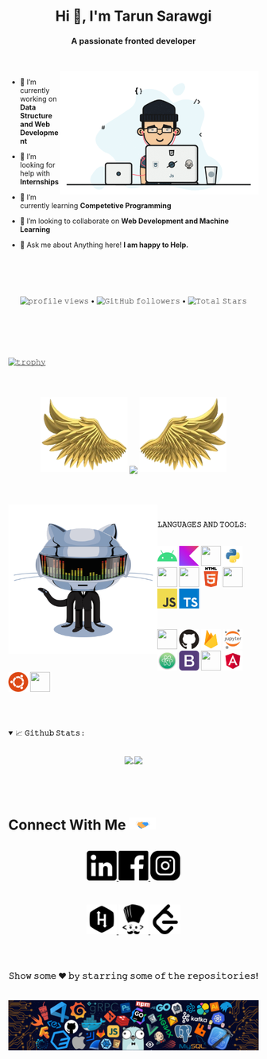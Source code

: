 
<h1 align="center">Hi 👋, I'm Tarun Sarawgi</h1>
<h3 align="center">A passionate fronted developer</h3>





<br/>
<br/>
<a target="_blank">
  <img align="right" height="250" width="400" alt="GIF" src="https://github.com/tarunsarawgi/tarunsarawgi/blob/main/GIF/image.gif">
</a>

- 🔭 I’m currently working on **Data Structure and Web Development**

- 🤝 I’m looking for help with **Internships**

- 🌱 I’m currently learning **Competetive Programming**

- 👯 I’m looking to collaborate on **Web Development and Machine Learning**

- 💬 Ask me about Anything here! **I am happy to Help.**

<br/>
<br/>
<br/>
<br/>


<p align="center">
  <img src="https://gpvc.arturio.dev/tarunsarawgi" alt="𝚙𝚛𝚘𝚏𝚒𝚕𝚎 𝚟𝚒𝚎𝚠𝚜"> •  
<!--   <img alt = "profile views" src="https://komarev.com/ghpvc/?username=tarunsarawgi&style=flat&color=brightgreen"> •    -->
  <img alt="𝙶𝚒𝚝𝙷𝚞𝚋 𝚏𝚘𝚕𝚕𝚘𝚠𝚎𝚛𝚜" src="https://img.shields.io/github/followers/tarunsarawgi?label=Followers&style=social"> •   
  <img src="https://img.shields.io/github/stars/tarunsarawgi?label=Stars" alt="𝚃𝚘𝚝𝚊𝚕 𝚂𝚝𝚊𝚛𝚜">
</p>

<br/>
<br/>
<br/>

#

[![𝚝𝚛𝚘𝚙𝚑𝚢](https://github-profile-trophy.vercel.app/?username=tarunsarawgi&column=8&margin-w=15&margin-h=15&no-bg=true&no-frame=true&theme=juicyfresh)](https://github.com/tarunsarawgi)


<br/>
<br/>

<p align="center">
  <a>
    <img height="150" width="175" src="https://github.com/tarunsarawgi/tarunsarawgi/blob/main/PNG/left.png">
    <img align="center" src="https://github-readme-streak-stats.herokuapp.com/?user=tarunsarawgi&theme=dark&hide_border=true"/>
    <img height="150" width="175" src="https://github.com/tarunsarawgi/tarunsarawgi/blob/main/PNG/right.png">
  </a>
</p>
<br/>
<br/>

<a target="_blank"><img align="left" height="300" width="300" alt="𝙶𝙸𝙵" src="https://github.com/tarunsarawgi/tarunsarawgi/blob/main/GIF/github.gif"></a>
<br/>

**𝙻𝙰𝙽𝙶𝚄𝙰𝙶𝙴𝚂 𝙰𝙽𝙳 𝚃𝙾𝙾𝙻𝚂:**  
<br/>
<br/>
<code><img height="40" width="40" src="https://raw.githubusercontent.com/github/explore/80688e429a7d4ef2fca1e82350fe8e3517d3494d/topics/android/android.png"></code>
<code><img height="40" width="40" src="https://raw.githubusercontent.com/github/explore/80688e429a7d4ef2fca1e82350fe8e3517d3494d/topics/kotlin/kotlin.png"></code>
<code><img height="40" width="40" src="https://images.vexels.com/media/users/3/166401/isolated/preview/b82aa7ac3f736dd78570dd3fa3fa9e24-java-programming-language-icon-by-vexels.png"></code>
<code><img height="40" width="40" src="https://raw.githubusercontent.com/github/explore/80688e429a7d4ef2fca1e82350fe8e3517d3494d/topics/python/python.png"></code>
<code><img height="40" width="40" src="https://www.naveedashfaq.me/img/c++.png"></code>
<code><img height="40" width="40" src="https://cdn.iconscout.com/icon/free/png-512/c-programming-569564.png"></code>
<code><img height="40" width="40" src="https://raw.githubusercontent.com/github/explore/80688e429a7d4ef2fca1e82350fe8e3517d3494d/topics/html/html.png"></code>
<code><img height="40" width="40" src="https://cdn.iconscout.com/icon/free/png-256/css-131-722685.png"></code>
<code><img height="40" width="40" src="https://raw.githubusercontent.com/github/explore/80688e429a7d4ef2fca1e82350fe8e3517d3494d/topics/javascript/javascript.png"></code>
<code><img height="40" width="40" src="https://raw.githubusercontent.com/github/explore/80688e429a7d4ef2fca1e82350fe8e3517d3494d/topics/typescript/typescript.png"></code>
#
<code><img height="40" width="40" src="https://upload.wikimedia.org/wikipedia/commons/thumb/3/3f/Git_icon.svg/1024px-Git_icon.svg.png"></code>
<code><img height="40" width="40" src="https://raw.githubusercontent.com/github/explore/80688e429a7d4ef2fca1e82350fe8e3517d3494d/topics/github-api/github-api.png"></code>
<code><img height="40" width="40" src="https://raw.githubusercontent.com/github/explore/80688e429a7d4ef2fca1e82350fe8e3517d3494d/topics/firebase/firebase.png"></code>
<code><img height="40" width="40" src="https://raw.githubusercontent.com/github/explore/80688e429a7d4ef2fca1e82350fe8e3517d3494d/topics/jupyter-notebook/jupyter-notebook.png"></code>
<code><img height="40" width="40" src="https://raw.githubusercontent.com/github/explore/80688e429a7d4ef2fca1e82350fe8e3517d3494d/topics/atom/atom.png"></code>
<code><img height="40" width="40" src="https://raw.githubusercontent.com/github/explore/80688e429a7d4ef2fca1e82350fe8e3517d3494d/topics/bootstrap/bootstrap.png"></code>
<code><img height="40" width="40" src="https://encrypted-tbn0.gstatic.com/images?q=tbn:ANd9GcRT1PKsfJXnxOqnTRiIZ8VcdJDYBXD-qZnnpw&usqp=CAU"></code>
<code><img height="40" width="40" src="https://raw.githubusercontent.com/github/explore/80688e429a7d4ef2fca1e82350fe8e3517d3494d/topics/angular/angular.png"></code>
<code><img height="40" width="40" src="https://raw.githubusercontent.com/github/explore/80688e429a7d4ef2fca1e82350fe8e3517d3494d/topics/ubuntu/ubuntu.png"></code>
<code><img height="40" width="40" src="https://cdn.iconscout.com/icon/free/png-512/mongodb-3-1175138.png"></code>

<br/>

#
<details open="">
<summary>
  <g-emoji class="g-emoji" alias="chart_with_upwards_trend" fallback-src="https://github.githubassets.com/images/icons/emoji/unicode/1f4c8.png">📈</g-emoji>
  <strong>𝙶𝚒𝚝𝚑𝚞𝚋 𝚂𝚝𝚊𝚝𝚜 : </strong>
</summary>
<br>

<p align="center">
  <a href="https://github.com/tarunsarawgi">
    <img align="center" src="https://github-readme-stats.vercel.app/api?username=tarunsarawgi&show_icons=true&hide_border=true&title_color=94b4a4&amp&icon_color=FFFFFF&amp&text_color=FFFFFF&amp&bg_color=000000&count_private=true&include_all_commits=true"/>
  </a>
  <a href="https://github.com/tarunsarawgi">
    <img align="center" height="195px" src="https://github-readme-stats.vercel.app/api/top-langs/?username=tarunsarawgi&text_color=FFFFFF&bg_color=000000&title_color=94b4a4&langs_count=15&layout=compact&hide_border=true" />
  </a>
</p>
</details>
<br>




<br>
<br>

#
<h1>
  Connect With Me
  <a target="_blank">
    <img src="https://github.com/tarunsarawgi/tarunsarawgi/blob/main/GIF/Handshake.gif" height="25px" style="max-width:100%;">
  </a>
</h1>

<p align="center">
  <br>
  <a href="https://www.linkedin.com/in/tarun-sarawgi-33ba7516a/" target="_blank">
    <code><img height="60" width="60" src="https://github.com/tarunsarawgi/tarunsarawgi/blob/main/SVG/linkedin.svg"/></code>
  </a>
  <a href="https://www.facebook.com/yash.sarawgi.946/" target="_blank">
    <code><img  height="60" width="60" src="https://github.com/tarunsarawgi/tarunsarawgi/blob/main/SVG/facebook.svg"/></code>
  </a>
  <a href="https://www.instagram.com/tarunsarawgi/?next=%2F" target="_blank">
    <code><img height="60" width="60" src="https://github.com/tarunsarawgi/tarunsarawgi/blob/main/SVG/instagram.svg"/></code>
  </a>
      
</p>
<br/>

<p align="center">
  <a href="https://www.hackerrank.com/sarawgitarun" target="_blank">
    <code><img height="60" width="60" src="https://github.com/tarunsarawgi/tarunsarawgi/blob/main/PNG/hr.png"/></code>
  </a>


  

  <a href="https://www.codechef.com/users/tarunsarawgi" target="_blank">
    <code><img height="60" width="60" src="https://github.com/tarunsarawgi/tarunsarawgi/blob/main/SVG/cc.svg"/></code>
  </a>
  
  <a href="https://leetcode.com/tarunsarawgi/" target="_blank">
    <code><img height="60" width="60" src="https://github.com/tarunsarawgi/tarunsarawgi/blob/main/PNG/lc.png"/></code>
  </a>
</p>

<br/>
<br/>

<div align="center">

### 𝚂𝚑𝚘𝚠 𝚜𝚘𝚖𝚎 ❤️ 𝚋𝚢 𝚜𝚝𝚊𝚛𝚛𝚒𝚗𝚐 𝚜𝚘𝚖𝚎 𝚘𝚏 𝚝𝚑𝚎 𝚛𝚎𝚙𝚘𝚜𝚒𝚝𝚘𝚛𝚒𝚎𝚜!

</div>

#

![footer](https://github.com/tarunsarawgi/tarunsarawgi/blob/main/PNG/footer.png)
